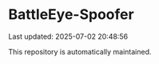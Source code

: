 # BattleEye-Spoofer

Last updated: 2025-07-02 20:48:56

This repository is automatically maintained.
